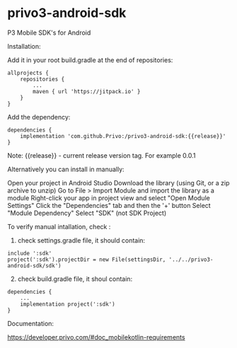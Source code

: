 # privo3-android-sdk
P3 Mobile SDK's for Android

Installation:

Add it in your root build.gradle at the end of repositories:
```
allprojects {
	repositories {
		...
		maven { url 'https://jitpack.io' }
	}
}
```
Add the dependency:
```
dependencies {
	implementation 'com.github.Privo:/privo3-android-sdk:{{release}}'
}
```

Note:
{{release}} - current release version tag. For example 0.0.1

Alternatively you can install in manually:

Open your project in Android Studio
Download the library (using Git, or a zip archive to unzip)
Go to File > Import Module and import the library as a module
Right-click your app in project view and select "Open Module Settings"
Click the "Dependencies" tab and then the '+' button
Select "Module Dependency"
Select "SDK" (not SDK Project)

To verify manual intallation, check :
1) check settings.gradle file, it should contain:
```
include ':sdk'
project(':sdk').projectDir = new File(settingsDir, '../../privo3-android-sdk/sdk')
```
2) check build.gradle file, it shoul contain:
```
dependencies {
    ...
    implementation project(':sdk')
}
```

Documentation:

https://developer.privo.com/#doc_mobilekotlin-requirements